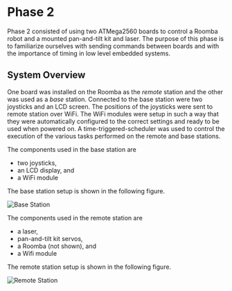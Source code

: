 # Phase 2

Phase 2 consisted of using two ATMega2560 boards to control a Roomba robot and a mounted pan-and-tilt kit and laser. The purpose of this phase is to familiarize ourselves with sending commands between boards and with the importance of timing in low level embedded systems.

## System Overview

One board was installed on the Roomba as the _remote_ station and the other was used as a _base_ station. Connected to the base station were two joysticks and an LCD screen. The positions of the joysticks were sent to remote station over WiFi. The WiFi modules were setup in such a way that they were automatically configured to the correct settings and ready to be used when powered on. A time-triggered-scheduler was used to control the execution of the various tasks performed on the remote and base stations.

The components used in the base station are

- two joysticks,
- an LCD display, and
- a WiFi module

The base station setup is shown in the following figure.

![Base Station][base]

The components used in the remote station are

- a laser,
- pan-and-tilt kit servos,
- a Roomba (not shown), and
- a Wifi module

The remote station setup is shown in the following figure.

![Remote Station][remote]

[base]: https://i.imgur.com/naujmlM.png "Base Station"

[remote]: https://i.imgur.com/8K3AXsR.png "Remote Station"
